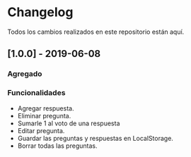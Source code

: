 # Changelog
Todos los cambios realizados en este repositorio están aquí.



## [1.0.0] - 2019-06-08
### Agregado
### Funcionalidades
- Agregar respuesta.
- Eliminar pregunta.
- Sumarle 1 al voto de una respuesta
- Editar pregunta.
- Guardar las preguntas y respuestas en LocalStorage.
- Borrar todas las preguntas.

